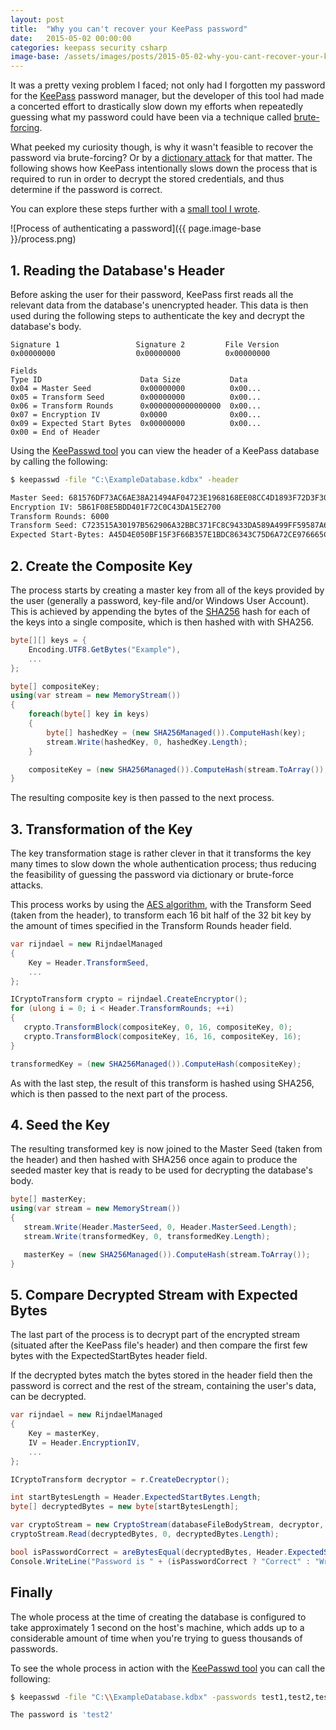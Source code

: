 ```yaml
---
layout: post
title:  "Why you can't recover your KeePass password"
date:   2015-05-02 00:00:00
categories: keepass security csharp
image-base: /assets/images/posts/2015-05-02-why-you-cant-recover-your-keepass-password
---
```


It was a pretty vexing problem I faced; not only had I forgotten my password for the [KeePass](http://keepass.info/) password manager, but the developer of this tool had made a concerted effort to drastically slow down my efforts when repeatedly guessing what my password could have been via a technique called [brute-forcing](http://en.wikipedia.org/wiki/Brute-force_attack).

What peeked my curiosity though, is why it wasn't feasible to recover the password via brute-forcing? Or by a [dictionary attack](https://en.wikipedia.org/wiki/Dictionary_attack) for that matter. The following shows how KeePass intentionally slows down the process that is required to run in order to decrypt the stored credentials, and thus determine if the password is correct.

You can explore these steps further with a [small tool I wrote](https://github.com/SketchingDev/KeePasswd).

![Process of authenticating a password]({{ page.image-base }}/process.png)


## 1. Reading the Database's Header

Before asking the user for their password, KeePass first reads all the relevant data from the database's unencrypted header. This data is then used during the following steps to authenticate the key and decrypt the database's body.

```
Signature 1                 Signature 2         File Version
0x00000000                  0x00000000          0x00000000

Fields
Type ID                      Data Size           Data
0x04 = Master Seed           0x00000000          0x00...
0x05 = Transform Seed        0x00000000          0x00...
0x06 = Transform Rounds      0x0000000000000000  0x00...
0x07 = Encryption IV         0x0000              0x00...
0x09 = Expected Start Bytes  0x00000000          0x00...
0x00 = End of Header 		
```

Using the [KeePasswd tool](https://github.com/SketchingDev/KeePasswd) you can view the header of a KeePass database by calling the following:

```bash
$ keepasswd -file "C:\ExampleDatabase.kdbx" -header

Master Seed: 681576DF73AC6AE38A21494AF04723E1968168EE08CC4D1893F72D3F309E42BF
Encryption IV: 5B61F08E5BDD401F72C0C43DA15E2700
Transform Rounds: 6000
Transform Seed: C723515A30197B562906A32BBC371FC8C9433DA589A499FF59587A62EC8F3055
Expected Start-Bytes: A45D4E050BF15F3F66B357E1BDC86343C75D6A72CE976665C6E341D2EE015ADC
```

## 2. Create the Composite Key

The process starts by creating a master key from all of the keys provided by the user (generally a password, key-file and/or Windows User Account). This is achieved by appending the bytes of the [SHA256](https://en.wikipedia.org/wiki/SHA256) hash for each of the keys into a single composite, which is then hashed with with SHA256.

```csharp
byte[][] keys = {
    Encoding.UTF8.GetBytes("Example"),
    ...
};

byte[] compositeKey;
using(var stream = new MemoryStream())
{
    foreach(byte[] key in keys)
    {
        byte[] hashedKey = (new SHA256Managed()).ComputeHash(key);
        stream.Write(hashedKey, 0, hashedKey.Length);
    }

    compositeKey = (new SHA256Managed()).ComputeHash(stream.ToArray());
}
```
The resulting composite key is then passed to the next process.

## 3. Transformation of the Key

The key transformation stage is rather clever in that it transforms the key many times to slow down the whole authentication process; thus reducing the feasibility of guessing the password via dictionary or brute-force attacks.

This process works by using the [AES algorithm](https://en.wikipedia.org/wiki/Advanced_Encryption_Standard), with the Transform Seed (taken from the header), to transform each 16 bit half of the 32 bit key by the amount of times specified in the Transform Rounds header field.</p>

```csharp
var rijndael = new RijndaelManaged
{
    Key = Header.TransformSeed,
    ...
};

ICryptoTransform crypto = rijndael.CreateEncryptor();
for (ulong i = 0; i < Header.TransformRounds; ++i)
{
   crypto.TransformBlock(compositeKey, 0, 16, compositeKey, 0);
   crypto.TransformBlock(compositeKey, 16, 16, compositeKey, 16);
}

transformedKey = (new SHA256Managed()).ComputeHash(compositeKey);
```

As with the last step, the result of this transform is hashed using SHA256, which is then passed to the next part of the process.

## 4. Seed the Key

The resulting transformed key is now joined to the Master Seed (taken from the header) and then hashed with SHA256 once again to produce the seeded master key that is ready to be used for decrypting the database's body.</p>

```csharp
byte[] masterKey;
using(var stream = new MemoryStream())
{
   stream.Write(Header.MasterSeed, 0, Header.MasterSeed.Length);
   stream.Write(transformedKey, 0, transformedKey.Length);

   masterKey = (new SHA256Managed()).ComputeHash(stream.ToArray());
}
```

## 5. Compare Decrypted Stream with Expected Bytes

The last part of the process is to decrypt part of the encrypted stream (situated after the KeePass file's header) and then compare the first few bytes with the ExpectedStartBytes header field.

If the decrypted bytes match the bytes stored in the header field then the password is correct and the rest of the stream, containing the user's data, can be decrypted.

```csharp
var rijndael = new RijndaelManaged
{
    Key = masterKey,
    IV = Header.EncryptionIV,
    ...
};

ICryptoTransform decryptor = r.CreateDecryptor();

int startBytesLength = Header.ExpectedStartBytes.Length;
byte[] decryptedBytes = new byte[startBytesLength];

var cryptoStream = new CryptoStream(databaseFileBodyStream, decryptor, CryptoStreamMode.Read);
cryptoStream.Read(decryptedBytes, 0, decryptedBytes.Length);

bool isPasswordCorrect = areBytesEqual(decryptedBytes, Header.ExpectedStartBytes);
Console.WriteLine("Password is " + (isPasswordCorrect ? "Correct" : "Wrong"));
```

## Finally

The whole process at the time of creating the database is configured to take approximately 1 second on the host's machine, which adds up to a considerable amount of time when you're trying to guess thousands of passwords.

To see the whole process in action with the [KeePasswd tool](https://github.com/SketchingDev/KeePasswd) you can call the following:

```bash
$ keepasswd -file "C:\\ExampleDatabase.kdbx" -passwords test1,test2,test3

The password is 'test2'
```
